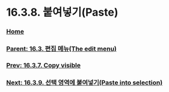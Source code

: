 # 16.3.8. 붙여넣기(Paste)

### [Home](./00-home.md)
### [Parent: 16.3. 편집 메뉴(The edit menu)](./16-03-00-the-edit-menu.md)
### [Prev: 16.3.7. Copy visible](./16-03-07-copy-visible.md)
### [Next: 16.3.9. 선택 영역에 붙여넣기(Paste into selection)](./16-03-09-paste-into-selection.md)
